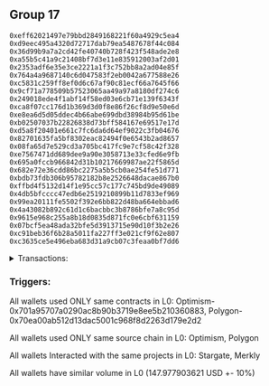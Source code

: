 ## Group 17

```0xe1a4c59de36cdca3b370bb9a1918ae7b57d3cd1d
0xeff62021497e79bbd2849168221f60a4929c5ea4
0xd9eec495a4320d72717dab79ea5487678f44c084
0x36d99b9a7a2cd42fe40740b728f423f548ade2e8
0xa55b5c41a9c21408bf7d3e11e835912003af2d01
0x2353adf6e35e3ce2221a1f3c752bb8a2ad04e85f
0x764a4a9687140c6d047583f2eb0042a677588e26
0xc5831c259ff8ef0d6c67af90c81ecf66a7645f66
0x9cf71a778509b57523065aa49a97a8180df274c6
0x249018ede4f1abf14f58ed03e6cb71e139f6343f
0xca8f07cc176d1b369d3d0f8e86f26cf8d9e50e6d
0xe8ea6d5d05ddec4b66abe699dbd38984b95d61be
0xb02507037b22826838d73bff584167e69517e17d
0xd5a8f20401e661c7fc6da6d64ef9022c3fb04676
0x82701635fa5bf8302eac82494f0e6543b2ad8657
0x08fa65d7e529cd3a705bc417fc9e7cf58c42f328
0xe7567471dd689dee9a90e3058713e33cfed6e9fb
0x695a0fccb966842d31b10217669987ae22f5865d
0x682e72e36cdd86bc2275a5b5cb0ae254fe51d771
0xbdb73fdb306b95782182b8e2526648dacae867b0
0xffbd4f5132d14f1e95cc57c177c745bd9de49089
0x4db5bfcccc47edb6e2519210899b11d7833ef969
0x99ea20111fe5502f392e6bb822d48ba664ebbad6
0x4a43082b892c61d1c6bacbbc3b8786bfe7a8c95d
0x9615e968c255a8b18d0835d871fc0e6cbf631159
0x07bcf5ea48ada32bfe5d3913715e90d10f3b2e26
0xc91beb36f6b28a5011fa227ff3e021cf9f62e807
0xc3635ce5e496eba683d31a9cb07c3feaa0bf7dd6
```
<details>
<summary>Transactions:</summary>

Hashes: 

Wallet: 0xe1a4c59de36cdca3b370bb9a1918ae7b57d3cd1d

       Hash: 0x6f8dfc3538a88d38fc88959a9cbcd3c5812bad7b705957c0ababca11390e33f6
         - source chain: Optimism
         - destination chain: Polygon
         - project: Stargate
         - contract: 0x701a95707a0290ac8b90b3719e8ee5b210360883
         - value USD: 147.977903621
       Hash: 0x5cd0e5c6c2d9ac703d55b2ef27b05c64f2bb6ee318ae76aebeccb1d153f678ed
         - source chain: Polygon
         - destination chain: Mode
         - project: Merkly
         - contract: 0x70ea00ab512d13dac5001c968f8d2263d179e2d2
       Hash: 0x03192ce8e3d8b854d62aa4698245436d6ef162308749e3b224a3e392f8075986
         - source chain: Polygon
         - destination chain: Merit Circle
         - project: Merkly
         - contract: 0x70ea00ab512d13dac5001c968f8d2263d179e2d2
       Hash: 0xdfb090616ef2de8b5f6cb30d31cca2262f5d1e55237a807b39e530c781c3572e
         - source chain: Polygon
         - destination chain: Optimism
         - project: Merkly
         - contract: 0x70ea00ab512d13dac5001c968f8d2263d179e2d2
       Hash: 0x11b325516f469c3a6ef13f1115214835ed6c85989633875abe239a3f5c466388
         - source chain: Polygon
         - destination chain: Viction
         - project: Merkly
         - contract: 0x70ea00ab512d13dac5001c968f8d2263d179e2d2
Wallet: 0xeff62021497e79bbd2849168221f60a4929c5ea4

       Hash:0x6a0d65ebef75f47e55c30fd44922903b4f6682726e128616b8312bc1561c8b3e
         - source chain: Optimism
         - destination chain: Polygon
         - project: Stargate
         - contract: 0x701a95707a0290ac8b90b3719e8ee5b210360883
         - value USD: 148.079233629
       Hash:0x94e22d94a2a0f8d149cb94eb94fcbfbcf1abb5113d2ce514a2348e1672fe5baa
         - source chain: Polygon
         - destination chain: Celo Mainnet
         - project: Merkly
         - contract: 0x70ea00ab512d13dac5001c968f8d2263d179e2d2
       Hash:0x416b4963eb8b8f59457377ace487071543d17e9fefe679200a01944a086dd7b0
         - source chain: Polygon
         - destination chain: Klaytn Mainnet Cypress
         - project: Merkly
         - contract: 0x70ea00ab512d13dac5001c968f8d2263d179e2d2
       Hash:0x7cb655f9b6afe19a682ac56434472ad2a1f43b55d26c612b17fcd700f2c7f184
         - source chain: Polygon
         - destination chain: Fuse Mainnet
         - project: Merkly
         - contract: 0x70ea00ab512d13dac5001c968f8d2263d179e2d2
       Hash:0xe6bce8b1196aaa201ab424c420626f6d6343675ff409cf69fb38f3d95be6817f
         - source chain: Polygon
         - destination chain: Merit Circle
         - project: Merkly
         - contract: 0x70ea00ab512d13dac5001c968f8d2263d179e2d2
Wallet: 0xd9eec495a4320d72717dab79ea5487678f44c084

       Hash:0x937b9b07fd9cd000ddfa330a368687303265eb9cdc4cf554396d64120f66fec7
         - source chain: Optimism
         - destination chain: Polygon
         - project: Stargate
         - contract: 0x701a95707a0290ac8b90b3719e8ee5b210360883
         - value USD: 148.120440219
       Hash:0x60fdb3cec7f1d58574bb733cc6a071a2b295202b63ca86c982f272655261946d
         - source chain: Polygon
         - destination chain: Merit Circle
         - project: Merkly
         - contract: 0x70ea00ab512d13dac5001c968f8d2263d179e2d2
       Hash:0xcc5fab79264f8176f8bf463dee48276c88303ad1aaf5432f2785ff20b1d6fbeb
         - source chain: Polygon
         - destination chain: Mode
         - project: Merkly
         - contract: 0x70ea00ab512d13dac5001c968f8d2263d179e2d2
       Hash:0xe2012c9795f2e37114561ac34d2983cf92f262e9e351a471c681630efde64178
         - source chain: Polygon
         - destination chain: Viction
         - project: Merkly
         - contract: 0x70ea00ab512d13dac5001c968f8d2263d179e2d2
       Hash:0xbfb9d10403192500d6293f02a9b5e291c3e0bfe98afd3d7c5d4f1418d392b289
         - source chain: Polygon
         - destination chain: Mode
         - project: Merkly
         - contract: 0x70ea00ab512d13dac5001c968f8d2263d179e2d2
Wallet: 0x36d99b9a7a2cd42fe40740b728f423f548ade2e8

       Hash:0xf2921afe9119e3f34fa20243909c4127fa9b7b260eb1045f3469b358503a80fc
         - source chain: Optimism
         - destination chain: Polygon
         - project: Stargate
         - contract: 0x701a95707a0290ac8b90b3719e8ee5b210360883
         - value USD: 148.138761707
       Hash:0x8ebc26ba15d48eaaf99226434f073a0f94afc1c9a072c38b7ba84d64f4b9a734
         - source chain: Polygon
         - destination chain: Klaytn Mainnet Cypress
         - project: Merkly
         - contract: 0x70ea00ab512d13dac5001c968f8d2263d179e2d2
       Hash:0xff401cbf52d718fcb314ffcd4a5443879777c7442e13f77078ea180280ed5519
         - source chain: Polygon
         - destination chain: Gnosis
         - project: Merkly
         - contract: 0x70ea00ab512d13dac5001c968f8d2263d179e2d2
       Hash:0x6f8dba2d3dcf34fe753ac7df55a3d4427a4a3c533aadd817507f855c0f72f641
         - source chain: Polygon
         - destination chain: Moonbeam
         - project: Merkly
         - contract: 0x70ea00ab512d13dac5001c968f8d2263d179e2d2
       Hash:0xd97eb0a1a2b428e955a4b022152eef3fe44ff00c111579bf76d358ca0c2f60e3
         - source chain: Polygon
         - destination chain: Celo Mainnet
         - project: Merkly
         - contract: 0x70ea00ab512d13dac5001c968f8d2263d179e2d2
Wallet: 0xa55b5c41a9c21408bf7d3e11e835912003af2d01

       Hash:0x706cf0b9bbe2442584066b8c4bd502734f256a034c60c19865d66f557d90afb0
         - source chain: Optimism
         - destination chain: Polygon
         - project: Stargate
         - contract: 0x701a95707a0290ac8b90b3719e8ee5b210360883
         - value USD: 148.131110327
       Hash:0xc0107c59e58ae057f8da0c10b28e79310471f9990c46269e36741b6d6c2a3b25
         - source chain: Polygon
         - destination chain: Mode
         - project: Merkly
         - contract: 0x70ea00ab512d13dac5001c968f8d2263d179e2d2
       Hash:0x91bcb30a5731fc771d1fb33bed9ee1934352d4e02f4aa62cd730e3315c5c4aeb
         - source chain: Polygon
         - destination chain: Viction
         - project: Merkly
         - contract: 0x70ea00ab512d13dac5001c968f8d2263d179e2d2
       Hash:0xace3f84b9874435507cd553dcfed4bc910f4727ed78afa832a96d04a24dc2fb0
         - source chain: Polygon
         - destination chain: Merit Circle
         - project: Merkly
         - contract: 0x70ea00ab512d13dac5001c968f8d2263d179e2d2
       Hash:0x8cd9633413a774eb77248ca4ed049ab90e52773cb0f7dc91cff49d91cedc9b0f
         - source chain: Polygon
         - destination chain: Fuse Mainnet
         - project: Merkly
         - contract: 0x70ea00ab512d13dac5001c968f8d2263d179e2d2
Wallet: 0x2353adf6e35e3ce2221a1f3c752bb8a2ad04e85f

       Hash:0xe4ab71ef6d49a190596924d9a048cb33ed784151800ff9db57ffd89806e4241f
         - source chain: Optimism
         - destination chain: Polygon
         - project: Stargate
         - contract: 0x701a95707a0290ac8b90b3719e8ee5b210360883
         - value USD: 148.089151307
       Hash:0x2673e4e17213de411e988762f9a366da7b6292d466dc88952dde6106a1c58223
         - source chain: Polygon
         - destination chain: Optimism
         - project: Merkly
         - contract: 0x70ea00ab512d13dac5001c968f8d2263d179e2d2
       Hash:0x759ffe217425982257a412b5d295d5872abd5b14bf8775b77ad46cafa39ceec6
         - source chain: Polygon
         - destination chain: Fuse Mainnet
         - project: Merkly
         - contract: 0x70ea00ab512d13dac5001c968f8d2263d179e2d2
       Hash:0x64f382804315c2cb2708326c16ef626b810503573ed6a32e66bf779756d6652e
         - source chain: Polygon
         - destination chain: Celo Mainnet
         - project: Merkly
         - contract: 0x70ea00ab512d13dac5001c968f8d2263d179e2d2
       Hash:0xce72747329f85d80a61d9326a6b627b051543170eea941c04ffc0afcd91451df
         - source chain: Polygon
         - destination chain: Klaytn Mainnet Cypress
         - project: Merkly
         - contract: 0x70ea00ab512d13dac5001c968f8d2263d179e2d2
Wallet: 0x764a4a9687140c6d047583f2eb0042a677588e26

       Hash:0xc4f7e1ed32224abc719450c4bb8877ec1586d2721a8b45075598c7111fc0d910
         - source chain: Optimism
         - destination chain: Polygon
         - project: Stargate
         - contract: 0x701a95707a0290ac8b90b3719e8ee5b210360883
         - value USD: 148.111483091
       Hash:0xc1151c8f74802fee1daf2cb469a51b3729b3516deee7d860589d8ca000fc9094
         - source chain: Polygon
         - destination chain: Klaytn Mainnet Cypress
         - project: Merkly
         - contract: 0x70ea00ab512d13dac5001c968f8d2263d179e2d2
       Hash:0x9d98fc4ef38a71b8e86bb8e07c31c9026e5ff4703bea6549617de269b09a781d
         - source chain: Polygon
         - destination chain: Moonbeam
         - project: Merkly
         - contract: 0x70ea00ab512d13dac5001c968f8d2263d179e2d2
       Hash:0x0034ed8678a0623e6963aa7d1638b9f2c72440e3d5843e1942ccc684d36e0f1d
         - source chain: Polygon
         - destination chain: Moonriver
         - project: Merkly
         - contract: 0x70ea00ab512d13dac5001c968f8d2263d179e2d2
       Hash:0x2822bbab66f65b7d39a817f4f28117f9ba6dcf3a5c0ee110327bb0eb89cb8369
         - source chain: Polygon
         - destination chain: Moonbeam
         - project: Merkly
         - contract: 0x70ea00ab512d13dac5001c968f8d2263d179e2d2
Wallet: 0xc5831c259ff8ef0d6c67af90c81ecf66a7645f66

       Hash:0xc03fab36c3ff29d56074f7373e692a0d1227a804fc6b03bca2bccef6b776997d
         - source chain: Optimism
         - destination chain: Polygon
         - project: Stargate
         - contract: 0x701a95707a0290ac8b90b3719e8ee5b210360883
         - value USD: 148.096921755
       Hash:0xa118e4c16da60b6bba6f5e32850f46f13fc16beb8877ba54fe79e191280a66dc
         - source chain: Polygon
         - destination chain: Gnosis
         - project: Merkly
         - contract: 0x70ea00ab512d13dac5001c968f8d2263d179e2d2
       Hash:0xb92ddd5924ed5360a6d145e4e595ada92c6f595f01a81752cf2b93fef50e4ace
         - source chain: Polygon
         - destination chain: DFK
         - project: Merkly
         - contract: 0x70ea00ab512d13dac5001c968f8d2263d179e2d2
       Hash:0xb5ac6e746ca9daf8b8a420c05276c47f6733946a61a3b5cfcf6bd1a0463dd1b3
         - source chain: Polygon
         - destination chain: Viction
         - project: Merkly
         - contract: 0x70ea00ab512d13dac5001c968f8d2263d179e2d2
       Hash:0xb6615d9d4798ebb0774c9accca0ba420d4016aca5a49be07535f40235a1fa5bd
         - source chain: Polygon
         - destination chain: Moonriver
         - project: Merkly
         - contract: 0x70ea00ab512d13dac5001c968f8d2263d179e2d2
Wallet: 0x9cf71a778509b57523065aa49a97a8180df274c6

       Hash:0x34791e85c5b8b218035730c2e88749499fc1df2c522dcfe3b038f2243ef08082
         - source chain: Optimism
         - destination chain: Polygon
         - project: Stargate
         - contract: 0x701a95707a0290ac8b90b3719e8ee5b210360883
         - value USD: 148.12718408
       Hash:0x25e0b70909695460a1edff1f168789115d0a62088b5e28667ed03771ec4e7c11
         - source chain: Polygon
         - destination chain: Optimism
         - project: Merkly
         - contract: 0x70ea00ab512d13dac5001c968f8d2263d179e2d2
       Hash:0x92c5eaad8a4b9816bbe8573edc7e5675bd206e38aeb84500fc89309f58a92567
         - source chain: Polygon
         - destination chain: Celo Mainnet
         - project: Merkly
         - contract: 0x70ea00ab512d13dac5001c968f8d2263d179e2d2
       Hash:0x21e932e21d42d17efe43bdb5ba727ff0f038eaa68a0f9dad2e6c925c27d8161c
         - source chain: Polygon
         - destination chain: Fuse Mainnet
         - project: Merkly
         - contract: 0x70ea00ab512d13dac5001c968f8d2263d179e2d2
       Hash:0x7b8bdf7268d17377f4e044d6dfd7f798b4d9b5b03984ca61adde274e580a2d8e
         - source chain: Polygon
         - destination chain: Gnosis
         - project: Merkly
         - contract: 0x70ea00ab512d13dac5001c968f8d2263d179e2d2
Wallet: 0x249018ede4f1abf14f58ed03e6cb71e139f6343f

       Hash:0xb379ad12b709e4d471475838198b4bb97258a5cdea01d5a9cefa88f5efa5a520
         - source chain: Optimism
         - destination chain: Polygon
         - project: Stargate
         - contract: 0x701a95707a0290ac8b90b3719e8ee5b210360883
         - value USD: 148.100220644
       Hash:0x3fd3ecb42f8fe41a35a3f53a1076596ebead038bfe99b73041f9876cfcb30b31
         - source chain: Polygon
         - destination chain: Moonbeam
         - project: Merkly
         - contract: 0x70ea00ab512d13dac5001c968f8d2263d179e2d2
       Hash:0x139abd5633102b7af676151408ce8b1481eca3d87a04a222e2bf1c96e528855a
         - source chain: Polygon
         - destination chain: Klaytn Mainnet Cypress
         - project: Merkly
         - contract: 0x70ea00ab512d13dac5001c968f8d2263d179e2d2
       Hash:0x9643a90f291acaad3ad440c83019eddcb7f56a181a8ece9876e3a5e28b22e185
         - source chain: Polygon
         - destination chain: Moonriver
         - project: Merkly
         - contract: 0x70ea00ab512d13dac5001c968f8d2263d179e2d2
       Hash:0x0d88979d98ae764c65b0aba156ac1b617b875d7eb84766add722044ac92ec5a4
         - source chain: Polygon
         - destination chain: DFK
         - project: Merkly
         - contract: 0x70ea00ab512d13dac5001c968f8d2263d179e2d2
Wallet: 0xca8f07cc176d1b369d3d0f8e86f26cf8d9e50e6d

       Hash:0xbe057b638c5de89ca8d63c6f5fb10120a99d4275b4010be9e5ab145cdc927b59
         - source chain: Optimism
         - destination chain: Polygon
         - project: Stargate
         - contract: 0x701a95707a0290ac8b90b3719e8ee5b210360883
         - value USD: 148.117156339
       Hash:0x89886cf975c39fa73287bc2a0b6024ffc12f8a82714581660c62c7f8f56b4ecc
         - source chain: Polygon
         - destination chain: Merit Circle
         - project: Merkly
         - contract: 0x70ea00ab512d13dac5001c968f8d2263d179e2d2
       Hash:0x827c931f3cf5593b94f0b9f0feb3048057865249efd4ddbc06c092c2dedc0f4a
         - source chain: Polygon
         - destination chain: Mode
         - project: Merkly
         - contract: 0x70ea00ab512d13dac5001c968f8d2263d179e2d2
       Hash:0xb33449b3585204e1f27c52c3c8a55154303c5f9332f97109d0ebaad6b7ba8a08
         - source chain: Polygon
         - destination chain: Optimism
         - project: Merkly
         - contract: 0x70ea00ab512d13dac5001c968f8d2263d179e2d2
       Hash:0xbb4a30ff3b999a320e125dc719fbfef0b04931f874ea18b54ebe88af9c8451fb
         - source chain: Polygon
         - destination chain: Merit Circle
         - project: Merkly
         - contract: 0x70ea00ab512d13dac5001c968f8d2263d179e2d2
Wallet: 0xe8ea6d5d05ddec4b66abe699dbd38984b95d61be

       Hash:0x0ea3864a099267da440dffd3967f35ab915137fdab84c161ddb04448aed8dee4
         - source chain: Optimism
         - destination chain: Polygon
         - project: Stargate
         - contract: 0x701a95707a0290ac8b90b3719e8ee5b210360883
         - value USD: 148.134865477
       Hash:0x906cf4feabe001cf7b5d4107c9cb61f598c04c93c5985bbd738a757994608f2a
         - source chain: Polygon
         - destination chain: Klaytn Mainnet Cypress
         - project: Merkly
         - contract: 0x70ea00ab512d13dac5001c968f8d2263d179e2d2
       Hash:0x570d96715b53caef757f5bb8a138f7c0f6532d21999e4b28772c2ef61bc363d9
         - source chain: Polygon
         - destination chain: Fuse Mainnet
         - project: Merkly
         - contract: 0x70ea00ab512d13dac5001c968f8d2263d179e2d2
       Hash:0x547379b6d2746b72410da90428fd5194ad3a85ad62a1bed85aa323c9f50db2ea
         - source chain: Polygon
         - destination chain: Celo Mainnet
         - project: Merkly
         - contract: 0x70ea00ab512d13dac5001c968f8d2263d179e2d2
       Hash:0x153c915400c73e86094407bdf7594f2b204aaf6720886a6cb75c4c13cead5eb1
         - source chain: Polygon
         - destination chain: Mode
         - project: Merkly
         - contract: 0x70ea00ab512d13dac5001c968f8d2263d179e2d2
Wallet: 0xb02507037b22826838d73bff584167e69517e17d

       Hash:0x0ccf872a33638762edec3969b301f407fe74621c0dc9f19b6b1c045651d30a40
         - source chain: Optimism
         - destination chain: Polygon
         - project: Stargate
         - contract: 0x701a95707a0290ac8b90b3719e8ee5b210360883
         - value USD: 148.096479502
       Hash:0xf9fd91334eddb3b1981fc0a8c743a7237d7356c89addfed1cbed9a5295f1dc4a
         - source chain: Polygon
         - destination chain: Gnosis
         - project: Merkly
         - contract: 0x70ea00ab512d13dac5001c968f8d2263d179e2d2
       Hash:0xacd43cce3801eab13fde1df1af63b25d9f8d386f982e56b6691651eff1eb6ce7
         - source chain: Polygon
         - destination chain: Moonriver
         - project: Merkly
         - contract: 0x70ea00ab512d13dac5001c968f8d2263d179e2d2
       Hash:0x48ae817e354a985997532d9d72adea01c071100a62e83ab51efaf9274375c613
         - source chain: Polygon
         - destination chain: Moonbeam
         - project: Merkly
         - contract: 0x70ea00ab512d13dac5001c968f8d2263d179e2d2
       Hash:0xb1daefbb2994cbb30793e8373fbfb3623f8c012024b8e3656c500d27d9012be9
         - source chain: Polygon
         - destination chain: Aptos
         - project: Merkly
         - contract: 0x70ea00ab512d13dac5001c968f8d2263d179e2d2
Wallet: 0xd5a8f20401e661c7fc6da6d64ef9022c3fb04676

       Hash:0x76446fc3b53476f9d7f27c279f80dd6c891b861593783904762eeb37ec10c79b
         - source chain: Optimism
         - destination chain: Polygon
         - project: Stargate
         - contract: 0x701a95707a0290ac8b90b3719e8ee5b210360883
         - value USD: 148.15679403
       Hash:0x79aaa633c0700e6310246d27b096e073ba5ed74fe839cde2fcce58175210daf8
         - source chain: Polygon
         - destination chain: Merit Circle
         - project: Merkly
         - contract: 0x70ea00ab512d13dac5001c968f8d2263d179e2d2
       Hash:0xee3393f73d6d0c2a94f100078e93ef7ff2832a1399fcf2f8247e156cd204cdf6
         - source chain: Polygon
         - destination chain: DFK
         - project: Merkly
         - contract: 0x70ea00ab512d13dac5001c968f8d2263d179e2d2
       Hash:0xcdfb84bf93494f655b04d66e90f8e17895a194695eca25a1bce85c2b9509c528
         - source chain: Polygon
         - destination chain: Viction
         - project: Merkly
         - contract: 0x70ea00ab512d13dac5001c968f8d2263d179e2d2
       Hash:0xdd125aa81ce6e2fc3f39350c8787bb64c2a0b4e6008a9c4879c064beb4794e6a
         - source chain: Polygon
         - destination chain: Celo Mainnet
         - project: Merkly
         - contract: 0x70ea00ab512d13dac5001c968f8d2263d179e2d2
Wallet: 0x82701635fa5bf8302eac82494f0e6543b2ad8657

       Hash:0x26af57851daacf776dd9c03051ce72230a53ebe5cc9df589a371f00433fd1b9c
         - source chain: Optimism
         - destination chain: Polygon
         - project: Stargate
         - contract: 0x701a95707a0290ac8b90b3719e8ee5b210360883
         - value USD: 148.127231107
       Hash:0x2e16669a77923cf8e1be57121d89f905d2cfe010ccd8f77354f1e95d8ff53b0d
         - source chain: Polygon
         - destination chain: Optimism
         - project: Merkly
         - contract: 0x70ea00ab512d13dac5001c968f8d2263d179e2d2
       Hash:0x6deafb88e6bb4074bee80ee4a44430a0d03cfad5b731a6e32d7a31408e6f9c7d
         - source chain: Polygon
         - destination chain: Celo Mainnet
         - project: Merkly
         - contract: 0x70ea00ab512d13dac5001c968f8d2263d179e2d2
       Hash:0x7f437a2fe8670824985d35db7915928ba77a6c28bd9649fecbcb0185ea96a31f
         - source chain: Polygon
         - destination chain: Mode
         - project: Merkly
         - contract: 0x70ea00ab512d13dac5001c968f8d2263d179e2d2
       Hash:0x4b201a3c202edfff543f3b287c017f5601dd07d9b5be5297be77f9ce4c6bebf7
         - source chain: Polygon
         - destination chain: Fuse Mainnet
         - project: Merkly
         - contract: 0x70ea00ab512d13dac5001c968f8d2263d179e2d2
Wallet: 0x08fa65d7e529cd3a705bc417fc9e7cf58c42f328

       Hash:0x83fb1495664fe39a8d851c8738ba4f19987e7f9166684b5fe33f0ba50e5d74dd
         - source chain: Optimism
         - destination chain: Polygon
         - project: Stargate
         - contract: 0x701a95707a0290ac8b90b3719e8ee5b210360883
         - value USD: 148.087665456
       Hash:0x54ee8735642bd510963792c5ef563f97e9dac40a4373606d4a97e9a68bb1a238
         - source chain: Polygon
         - destination chain: Fuse Mainnet
         - project: Merkly
         - contract: 0x70ea00ab512d13dac5001c968f8d2263d179e2d2
       Hash:0xe498d686a979e1ad706e3ab96d712fad752554b01620607016f92c7898d3e52c
         - source chain: Polygon
         - destination chain: Moonbeam
         - project: Merkly
         - contract: 0x70ea00ab512d13dac5001c968f8d2263d179e2d2
       Hash:0xeb3d8a21ad8ff656969313c6a8392f7577da72ff8369415e9b6e75c8c6e510ac
         - source chain: Polygon
         - destination chain: Klaytn Mainnet Cypress
         - project: Merkly
         - contract: 0x70ea00ab512d13dac5001c968f8d2263d179e2d2
       Hash:0x474b04f313f4d83c129b8328a32a295a93837a4d9c875799a3add58c8661e614
         - source chain: Polygon
         - destination chain: Klaytn Mainnet Cypress
         - project: Merkly
         - contract: 0x70ea00ab512d13dac5001c968f8d2263d179e2d2
Wallet: 0xe7567471dd689dee9a90e3058713e33cfed6e9fb

       Hash:0xe321d497b70a83e147684e80783a1c22d8dffa645b1b2843b05f28bc2b46ee27
         - source chain: Optimism
         - destination chain: Polygon
         - project: Stargate
         - contract: 0x701a95707a0290ac8b90b3719e8ee5b210360883
         - value USD: 148.11322709
       Hash:0xa2babfbc18417ce6c865bea8d3fcbdd5e1233b19542dc4d08574a822ef30c22d
         - source chain: Polygon
         - destination chain: Viction
         - project: Merkly
         - contract: 0x70ea00ab512d13dac5001c968f8d2263d179e2d2
       Hash:0x613b2fdfc29a97b96e528b855fae7221c3bfbd532e10d93d4014b8f8563fb70b
         - source chain: Polygon
         - destination chain: DFK
         - project: Merkly
         - contract: 0x70ea00ab512d13dac5001c968f8d2263d179e2d2
       Hash:0xa65106e00aed19cb76bcab30e21831524f97f782d2dd21bc41396c614250e8d4
         - source chain: Polygon
         - destination chain: Gnosis
         - project: Merkly
         - contract: 0x70ea00ab512d13dac5001c968f8d2263d179e2d2
       Hash:0x067d890fccf6de15f7274de3371d8bd8a72932057659d83753ce3e39da6f7600
         - source chain: Polygon
         - destination chain: Moonbeam
         - project: Merkly
         - contract: 0x70ea00ab512d13dac5001c968f8d2263d179e2d2
Wallet: 0x695a0fccb966842d31b10217669987ae22f5865d

       Hash:0xfd695767b57fe5469d1c7283f1847ef7089e05d590beb2e13fb2b6b7d326d756
         - source chain: Optimism
         - destination chain: Polygon
         - project: Stargate
         - contract: 0x701a95707a0290ac8b90b3719e8ee5b210360883
         - value USD: 148.123342881
       Hash:0x55ca13caf821594e2e1d7867187dced6e7b356369257649fd5c0061841eb05fc
         - source chain: Polygon
         - destination chain: Optimism
         - project: Merkly
         - contract: 0x70ea00ab512d13dac5001c968f8d2263d179e2d2
       Hash:0xa1c0a6d8b48da5ae4dcfedaa7762f45659073f7fab96d0cb07969a5f73ae75cb
         - source chain: Polygon
         - destination chain: Fuse Mainnet
         - project: Merkly
         - contract: 0x70ea00ab512d13dac5001c968f8d2263d179e2d2
       Hash:0x4aece74b4d928783d2c0e38b4ec42af1156bc7121f8089d54a3cf10558a0243e
         - source chain: Polygon
         - destination chain: Celo Mainnet
         - project: Merkly
         - contract: 0x70ea00ab512d13dac5001c968f8d2263d179e2d2
       Hash:0xed1798a0e4b78d44b0c88281c079fac73a136b6b6cda86c06e99c21c2e945bce
         - source chain: Polygon
         - destination chain: Moonriver
         - project: Merkly
         - contract: 0x70ea00ab512d13dac5001c968f8d2263d179e2d2
Wallet: 0x682e72e36cdd86bc2275a5b5cb0ae254fe51d771

       Hash:0x148e451e21b8095dafc92fbeb346f7b8140dd6e8253e23652a1d44a135d46e56
         - source chain: Optimism
         - destination chain: Polygon
         - project: Stargate
         - contract: 0x701a95707a0290ac8b90b3719e8ee5b210360883
         - value USD: 147.908078649
       Hash:0x540a5934bf8541449a7554c6791be656e33c3da27565b6a9b28cceb18ef8c653
         - source chain: Polygon
         - destination chain: Moonriver
         - project: Merkly
         - contract: 0x70ea00ab512d13dac5001c968f8d2263d179e2d2
       Hash:0x16b14af7375cc92ea3c3b80207087239591edbcec03a68b691ebfb6f9d064afa
         - source chain: Polygon
         - destination chain: Moonbeam
         - project: Merkly
         - contract: 0x70ea00ab512d13dac5001c968f8d2263d179e2d2
       Hash:0x5fb7e8e8acd0f56b078b54a7187ea515ff0c5815b3c5ac5d1de2247aa3058829
         - source chain: Polygon
         - destination chain: Klaytn Mainnet Cypress
         - project: Merkly
         - contract: 0x70ea00ab512d13dac5001c968f8d2263d179e2d2
       Hash:0xc19bc57722de2eedcd9433967dccefb1b2586bf283bbb9e75beacac6efe2530e
         - source chain: Polygon
         - destination chain: Gnosis
         - project: Merkly
         - contract: 0x70ea00ab512d13dac5001c968f8d2263d179e2d2
Wallet: 0xbdb73fdb306b95782182b8e2526648dacae867b0

       Hash:0xe46fb90386084621f07357e2a07b6a85417f1480a22096af431f85628b543ec6
         - source chain: Optimism
         - destination chain: Polygon
         - project: Stargate
         - contract: 0x701a95707a0290ac8b90b3719e8ee5b210360883
         - value USD: 147.937498491
       Hash:0xe30927d4e8c65ddb11e23b6b803b786df9b56f7cb6874e2d49d11d9439247100
         - source chain: Polygon
         - destination chain: DFK
         - project: Merkly
         - contract: 0x70ea00ab512d13dac5001c968f8d2263d179e2d2
       Hash:0x62a0e1af5574f5507c9aaec1f0cc8c4f50d28f1e93945e1ca7cb05356a3a4945
         - source chain: Polygon
         - destination chain: Viction
         - project: Merkly
         - contract: 0x70ea00ab512d13dac5001c968f8d2263d179e2d2
       Hash:0x4ab90654a981166e7fc3b813e68aea1977afbfd93790d36e21ce104fa2aac9b2
         - source chain: Polygon
         - destination chain: Gnosis
         - project: Merkly
         - contract: 0x70ea00ab512d13dac5001c968f8d2263d179e2d2
       Hash:0x4d0f288baaf69cf6f1ca0503c1766987dde53dc8a70085f6b9c10ae352e94ed7
         - source chain: Polygon
         - destination chain: DFK
         - project: Merkly
         - contract: 0x70ea00ab512d13dac5001c968f8d2263d179e2d2
Wallet: 0xffbd4f5132d14f1e95cc57c177c745bd9de49089

       Hash:0x70d87f59ac27b3caa4ccd36dce4efd512e60064fac7d2f4cc60535db77dd936e
         - source chain: Optimism
         - destination chain: Polygon
         - project: Stargate
         - contract: 0x701a95707a0290ac8b90b3719e8ee5b210360883
         - value USD: 148.004408795
       Hash:0xae170eca6f2fa7329b6de0057238d3ede7c7cd71f02b42e110dc2eeb9414139b
         - source chain: Polygon
         - destination chain: Mode
         - project: Merkly
         - contract: 0x70ea00ab512d13dac5001c968f8d2263d179e2d2
       Hash:0x33f2167ac046a534ba9b4de396fabbabf56871233362c0d7c68b62061f0d38b7
         - source chain: Polygon
         - destination chain: Merit Circle
         - project: Merkly
         - contract: 0x70ea00ab512d13dac5001c968f8d2263d179e2d2
       Hash:0xff2b39f0ff2757fdd58f4912bfe19c4bf1f75b75d4bab40a768aa5650d54f8e6
         - source chain: Polygon
         - destination chain: Optimism
         - project: Merkly
         - contract: 0x70ea00ab512d13dac5001c968f8d2263d179e2d2
       Hash:0x28925b8e8ac866c313ee6aaecec70ab06dde91f292916dd98dfa92a8821b736b
         - source chain: Polygon
         - destination chain: Viction
         - project: Merkly
         - contract: 0x70ea00ab512d13dac5001c968f8d2263d179e2d2
Wallet: 0x4db5bfcccc47edb6e2519210899b11d7833ef969

       Hash:0x859ca11e4a11a65818ceca4c96c668ca2c544ba45264f28d0d3815c757518d91
         - source chain: Optimism
         - destination chain: Polygon
         - project: Stargate
         - contract: 0x701a95707a0290ac8b90b3719e8ee5b210360883
         - value USD: 147.999847183
       Hash:0xd53876c29c48d66bb73bfed6b8d253e86a2c9ffe7b3f9990ef7c88eb25f9edfe
         - source chain: Polygon
         - destination chain: Fuse Mainnet
         - project: Merkly
         - contract: 0x70ea00ab512d13dac5001c968f8d2263d179e2d2
       Hash:0x50a37c1fe0c6d2bf802148a4f19829d406ccc88f74d1a6a9be7a3c026d2456ad
         - source chain: Polygon
         - destination chain: Klaytn Mainnet Cypress
         - project: Merkly
         - contract: 0x70ea00ab512d13dac5001c968f8d2263d179e2d2
       Hash:0x180a0353514d625568a4207989e6445eacbfe35a3c78233666d14aff2fef28b6
         - source chain: Polygon
         - destination chain: Celo Mainnet
         - project: Merkly
         - contract: 0x70ea00ab512d13dac5001c968f8d2263d179e2d2
       Hash:0xc25017564d01f3ca662bae715e2c03815583c87b44174813550c56ce83c305f0
         - source chain: Polygon
         - destination chain: Merit Circle
         - project: Merkly
         - contract: 0x70ea00ab512d13dac5001c968f8d2263d179e2d2
Wallet: 0x99ea20111fe5502f392e6bb822d48ba664ebbad6

       Hash:0x5bf22eef48513d9530254fcb0d15ef2ef1c88cd87f74bb59f9761d0fbc3501e7
         - source chain: Optimism
         - destination chain: Polygon
         - project: Stargate
         - contract: 0x701a95707a0290ac8b90b3719e8ee5b210360883
         - value USD: 148.016290597
       Hash:0xc6919a4ea4d3ff383ff4336dbb6c6ccf503ac5b9bb55e7ba03c6aeba6f6ea00c
         - source chain: Polygon
         - destination chain: Moonriver
         - project: Merkly
         - contract: 0x70ea00ab512d13dac5001c968f8d2263d179e2d2
       Hash:0x3e92c94da2056b577fa024d5984300c5d5307329f0cb960aea09e5193f5f0c7b
         - source chain: Polygon
         - destination chain: Gnosis
         - project: Merkly
         - contract: 0x70ea00ab512d13dac5001c968f8d2263d179e2d2
       Hash:0xbb5b1d1332e46729e17dbdeb89d6067b3737655d2f612c58de74324804217b6e
         - source chain: Polygon
         - destination chain: Moonbeam
         - project: Merkly
         - contract: 0x70ea00ab512d13dac5001c968f8d2263d179e2d2
       Hash:0xd63c058f0aa1a4531bc0c882a90ad3a3c69a8fbf9860b4b783420189770ce480
         - source chain: Polygon
         - destination chain: Mode
         - project: Merkly
         - contract: 0x70ea00ab512d13dac5001c968f8d2263d179e2d2
Wallet: 0x4a43082b892c61d1c6bacbbc3b8786bfe7a8c95d

       Hash:0xcfd6e80d101b35c0b33cd21cff106eb39c1b49824c8e194fd5100c46ff456e63
         - source chain: Optimism
         - destination chain: Polygon
         - project: Stargate
         - contract: 0x701a95707a0290ac8b90b3719e8ee5b210360883
         - value USD: 148.047866673
       Hash:0x73452adec7c0ca6d401977ba79da63892442f91fe8b5ba61b01342454ad2ebc7
         - source chain: Polygon
         - destination chain: DFK
         - project: Merkly
         - contract: 0x70ea00ab512d13dac5001c968f8d2263d179e2d2
       Hash:0xea1187021b7f922fdad0e37a3955dc8ec8e7033ffb782fabd809adabcb9da04c
         - source chain: Polygon
         - destination chain: Merit Circle
         - project: Merkly
         - contract: 0x70ea00ab512d13dac5001c968f8d2263d179e2d2
       Hash:0xee97192c7d92ce628d83cdfe230f7d6bd7d9bf9a733bb1d6b548f5bdc2cb63ec
         - source chain: Polygon
         - destination chain: Viction
         - project: Merkly
         - contract: 0x70ea00ab512d13dac5001c968f8d2263d179e2d2
       Hash:0xcad697e94cbba0584b963c9622508c04fd83e4e9acc79e2ed3e6f7181f01d7ea
         - source chain: Polygon
         - destination chain: Aptos
         - project: Merkly
         - contract: 0x70ea00ab512d13dac5001c968f8d2263d179e2d2
Wallet: 0x9615e968c255a8b18d0835d871fc0e6cbf631159

       Hash:0x47a1e376a6aa1aca6c7d50d8a0791e19106403d17129e0196174870dfbfd8084
         - source chain: Optimism
         - destination chain: Polygon
         - project: Stargate
         - contract: 0x701a95707a0290ac8b90b3719e8ee5b210360883
         - value USD: 148.056739752
       Hash:0xf7c88a97abc68d9bce5c1057ff519e2b0135fcc3812f7d65fa483a13178cdeea
         - source chain: Polygon
         - destination chain: Optimism
         - project: Merkly
         - contract: 0x70ea00ab512d13dac5001c968f8d2263d179e2d2
       Hash:0x289d4cc5a8efa6de9b15bb52c61d0e4421a43cbd6c40dd4156cb948d2abee0b5
         - source chain: Polygon
         - destination chain: Mode
         - project: Merkly
         - contract: 0x70ea00ab512d13dac5001c968f8d2263d179e2d2
       Hash:0xe09177b302da55858ef1c88dec497f2e37ba7effe03a15086480ad513f868041
         - source chain: Polygon
         - destination chain: Celo Mainnet
         - project: Merkly
         - contract: 0x70ea00ab512d13dac5001c968f8d2263d179e2d2
       Hash:0xcb889b458431df4b1a86b4e7d75e644776c356f5c3adad2b2ef37fd39f986bca
         - source chain: Polygon
         - destination chain: Celo Mainnet
         - project: Merkly
         - contract: 0x70ea00ab512d13dac5001c968f8d2263d179e2d2
Wallet: 0x07bcf5ea48ada32bfe5d3913715e90d10f3b2e26

       Hash:0x729c6043a04466b3295d3a60144889a0fe73e05254ac9a291770cc849a5708b6
         - source chain: Optimism
         - destination chain: Polygon
         - project: Stargate
         - contract: 0x701a95707a0290ac8b90b3719e8ee5b210360883
         - value USD: 147.947224058
       Hash:0xc9ce2155bb6fa09f7947857aaaea1ef0fa59b60d2dff4730c7622d6c213bb58a
         - source chain: Polygon
         - destination chain: Moonbeam
         - project: Merkly
         - contract: 0x70ea00ab512d13dac5001c968f8d2263d179e2d2
       Hash:0x0bfc3d0dc2e187570ddf926a5ac18add9d903341fb092c67fe86716a2b5c991f
         - source chain: Polygon
         - destination chain: Klaytn Mainnet Cypress
         - project: Merkly
         - contract: 0x70ea00ab512d13dac5001c968f8d2263d179e2d2
       Hash:0x68caae41874bd19e5b0f86c4b109a3bc0e63ff8214b1d2f60e3c671e8b54759c
         - source chain: Polygon
         - destination chain: Fuse Mainnet
         - project: Merkly
         - contract: 0x70ea00ab512d13dac5001c968f8d2263d179e2d2
       Hash:0xc9da1fd5fe7e8d302c37a6962bc662704a65068f3ac078b2bb76ed3385150bbb
         - source chain: Polygon
         - destination chain: Fuse Mainnet
         - project: Merkly
         - contract: 0x70ea00ab512d13dac5001c968f8d2263d179e2d2
Wallet: 0xc91beb36f6b28a5011fa227ff3e021cf9f62e807

       Hash:0x92c85e29a2192b96f881b7cad0ffd1d360a1a89b24a5866526ac1c933b82d9e9
         - source chain: Optimism
         - destination chain: Polygon
         - project: Stargate
         - contract: 0x701a95707a0290ac8b90b3719e8ee5b210360883
         - value USD: 148.11584859
       Hash:0xc52fdaad9b3a587d580278bd316d213350798539028d4827029b51a5d6fc41d1
         - source chain: Polygon
         - destination chain: Fuse Mainnet
         - project: Merkly
         - contract: 0x70ea00ab512d13dac5001c968f8d2263d179e2d2
       Hash:0xd77eb7013af8dc9e6063512c9bf33132960aa9e9298fb986cf9e80d1d1389c84
         - source chain: Polygon
         - destination chain: Klaytn Mainnet Cypress
         - project: Merkly
         - contract: 0x70ea00ab512d13dac5001c968f8d2263d179e2d2
       Hash:0x00789a3d1c1f880edc0941a10d706ad29bf5a352e847ba6be0137ca4c5e8a597
         - source chain: Polygon
         - destination chain: Celo Mainnet
         - project: Merkly
         - contract: 0x70ea00ab512d13dac5001c968f8d2263d179e2d2
       Hash:0x8d13d5a028c2e32673ca2a0a4588fbbd9fdd5bce76b9a691f8377232c8b09880
         - source chain: Polygon
         - destination chain: Optimism
         - project: Merkly
         - contract: 0x70ea00ab512d13dac5001c968f8d2263d179e2d2
       Hash:0xd6b9f6177b9a89bcec6ac145258c0412028aa3fdb225089793657b20d4fa6466
         - source chain: Polygon
         - destination chain: Aptos
         - project: Merkly
         - contract: 0x70ea00ab512d13dac5001c968f8d2263d179e2d2
Wallet: 0xc3635ce5e496eba683d31a9cb07c3feaa0bf7dd6

       Hash:0x6447ecf07f4cbbefc396be149cc39fb4cf810d23e6d3aa03d99b7f239b67faba
         - source chain: Optimism
         - destination chain: Polygon
         - project: Stargate
         - contract: 0x701a95707a0290ac8b90b3719e8ee5b210360883
         - value USD: 148.121378756
       Hash:0x705f6926d7488b79e29c9edc502475a5daae09eb67f6cfe1e2f0fd6a8b0113b9
         - source chain: Polygon
         - destination chain: Gnosis
         - project: Merkly
         - contract: 0x70ea00ab512d13dac5001c968f8d2263d179e2d2
       Hash:0x2d27efe60754f039e74610900ade58b6d82f9e96ead0b4a6d118250446bd1819
         - source chain: Polygon
         - destination chain: DFK
         - project: Merkly
         - contract: 0x70ea00ab512d13dac5001c968f8d2263d179e2d2
       Hash:0xf145c14cbd415c09493c99d91cea0fc542d6afaa36f25ee1ccbb01338d235050
         - source chain: Polygon
         - destination chain: DFK
         - project: Merkly
         - contract: 0x70ea00ab512d13dac5001c968f8d2263d179e2d2
       Hash:0xac9192aa4d9c9fa80c09691f06e626ea386a36672ded08afffb73c5b94b89a89
         - source chain: Polygon
         - destination chain: Viction
         - project: Merkly
         - contract: 0x70ea00ab512d13dac5001c968f8d2263d179e2d2
       Hash:0x5459312b58e1de75028673f7934435ac86f5a3088ab7a5ea711971174bc47a31
         - source chain: Polygon
         - destination chain: Viction
         - project: Merkly
         - contract: 0x70ea00ab512d13dac5001c968f8d2263d179e2d2

</details>


### Triggers: 
All wallets used ONLY same contracts in L0: Optimism-0x701a95707a0290ac8b90b3719e8ee5b210360883, Polygon-0x70ea00ab512d13dac5001c968f8d2263d179e2d2

All wallets used ONLY same source chain in L0: Optimism, Polygon

All wallets Interacted with the same projects in L0: Stargate, Merkly

All wallets have similar volume in L0 (147.977903621 USD +- 10%)

